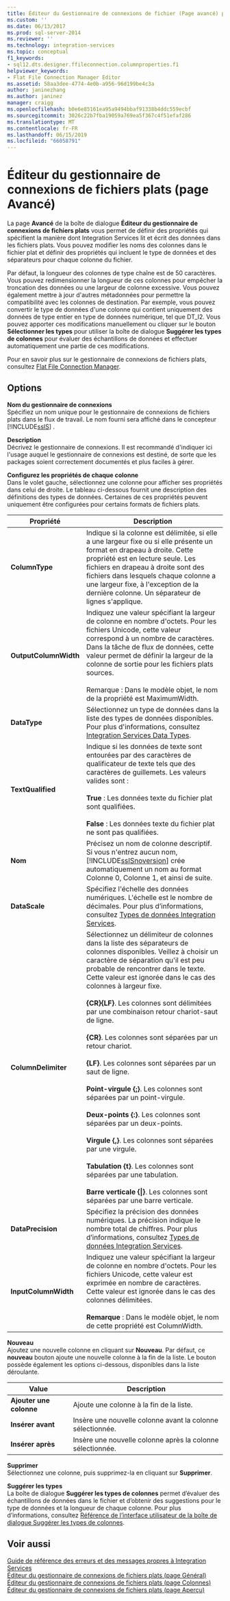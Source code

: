 ```yaml
---
title: Éditeur du Gestionnaire de connexions de fichier (Page avancé) plats | Microsoft Docs
ms.custom: ''
ms.date: 06/13/2017
ms.prod: sql-server-2014
ms.reviewer: ''
ms.technology: integration-services
ms.topic: conceptual
f1_keywords:
- sql12.dts.designer.ffileconnection.columnproperties.f1
helpviewer_keywords:
- Flat File Connection Manager Editor
ms.assetid: 58aa3dee-4774-4e0b-a956-96d199be4c3a
author: janinezhang
ms.author: janinez
manager: craigg
ms.openlocfilehash: b0e6e85161ea95a9494bbaf91338b4ddc559ecbf
ms.sourcegitcommit: 3026c22b7fba19059a769ea5f367c4f51efaf286
ms.translationtype: MT
ms.contentlocale: fr-FR
ms.lasthandoff: 06/15/2019
ms.locfileid: "66058791"
---
```

# <a name="flat-file-connection-manager-editor-advanced-page"></a>Éditeur du gestionnaire de connexions de fichiers plats (page Avancé)
  La page **Avancé** de la boîte de dialogue **Éditeur du gestionnaire de connexions de fichiers plats** vous permet de définir des propriétés qui spécifient la manière dont Integration Services lit et écrit des données dans les fichiers plats. Vous pouvez modifier les noms des colonnes dans le fichier plat et définir des propriétés qui incluent le type de données et des séparateurs pour chaque colonne du fichier.  
  
 Par défaut, la longueur des colonnes de type chaîne est de 50 caractères. Vous pouvez redimensionner la longueur de ces colonnes pour empêcher la troncation des données ou une largeur de colonne excessive. Vous pouvez également mettre à jour d'autres métadonnées pour permettre la compatibilité avec les colonnes de destination. Par exemple, vous pouvez convertir le type de données d'une colonne qui contient uniquement des données de type entier en type de données numérique, tel que DT_I2. Vous pouvez apporter ces modifications manuellement ou cliquer sur le bouton **Sélectionner les types** pour utiliser la boîte de dialogue **Suggérer les types de colonnes** pour évaluer des échantillons de données et effectuer automatiquement une partie de ces modifications.  
  
 Pour en savoir plus sur le gestionnaire de connexions de fichiers plats, consultez [Flat File Connection Manager](connection-manager/file-connection-manager.md).  
  
## <a name="options"></a>Options  
 **Nom du gestionnaire de connexions**  
 Spécifiez un nom unique pour le gestionnaire de connexions de fichiers plats dans le flux de travail. Le nom fourni sera affiché dans le concepteur [!INCLUDE[ssIS](../includes/ssis-md.md)] .  
  
 **Description**  
 Décrivez le gestionnaire de connexions. Il est recommandé d'indiquer ici l'usage auquel le gestionnaire de connexions est destiné, de sorte que les packages soient correctement documentés et plus faciles à gérer.  
  
 **Configurez les propriétés de chaque colonne**  
 Dans le volet gauche, sélectionnez une colonne pour afficher ses propriétés dans celui de droite. Le tableau ci-dessous fournit une description des définitions des types de données. Certaines de ces propriétés peuvent uniquement être configurées pour certains formats de fichiers plats.  
  
|Propriété|Description|  
|--------------|-----------------|  
|**ColumnType**|Indique si la colonne est délimitée, si elle a une largeur fixe ou si elle présente un format en drapeau à droite. Cette propriété est en lecture seule. Les fichiers en drapeau à droite sont des fichiers dans lesquels chaque colonne a une largeur fixe, à l'exception de la dernière colonne. Un séparateur de lignes s'applique.|  
|**OutputColumnWidth**|Indiquez une valeur spécifiant la largeur de colonne en nombre d'octets. Pour les fichiers Unicode, cette valeur correspond à un nombre de caractères. Dans la tâche de flux de données, cette valeur permet de définir la largeur de la colonne de sortie pour les fichiers plats sources.<br /><br /> Remarque : Dans le modèle objet, le nom de la propriété est MaximumWidth.|  
|**DataType**|Sélectionnez un type de données dans la liste des types de données disponibles. Pour plus d'informations, consultez [Integration Services Data Types](data-flow/integration-services-data-types.md).|  
|**TextQualified**|Indique si les données de texte sont entourées par des caractères de qualificateur de texte tels que des caractères de guillemets. Les valeurs valides sont :<br /><br /> **True** : Les données texte du fichier plat sont qualifiées.<br /><br /> **False** : Les données texte du fichier plat ne sont pas qualifiées.|  
|**Nom**|Précisez un nom de colonne descriptif. Si vous n'entrez aucun nom, [!INCLUDE[ssISnoversion](../includes/ssisnoversion-md.md)] crée automatiquement un nom au format Colonne 0, Colonne 1, et ainsi de suite.|  
|**DataScale**|Spécifiez l'échelle des données numériques. L'échelle est le nombre de décimales. Pour plus d’informations, consultez [Types de données Integration Services](data-flow/integration-services-data-types.md).|  
|**ColumnDelimiter**|Sélectionnez un délimiteur de colonnes dans la liste des séparateurs de colonnes disponibles. Veillez à choisir un caractère de séparation qu'il est peu probable de rencontrer dans le texte. Cette valeur est ignorée dans le cas des colonnes à largeur fixe.<br /><br /> **{CR}{LF}**. Les colonnes sont délimitées par une combinaison retour chariot-saut de ligne.<br /><br /> **{CR}**. Les colonnes sont séparées par un retour chariot.<br /><br /> **{LF}**. Les colonnes sont séparées par un saut de ligne.<br /><br /> **Point-virgule {;}**. Les colonnes sont séparées par un point-virgule.<br /><br /> **Deux-points {:}**. Les colonnes sont séparées par un deux-points.<br /><br /> **Virgule {,}**. Les colonnes sont séparées par une virgule.<br /><br /> **Tabulation {t}**. Les colonnes sont séparées par une tabulation.<br /><br /> **Barre verticale {&#124;}**. Les colonnes sont séparées par une barre verticale.|  
|**DataPrecision**|Spécifiez la précision des données numériques. La précision indique le nombre total de chiffres. Pour plus d’informations, consultez [Types de données Integration Services](data-flow/integration-services-data-types.md).|  
|**InputColumnWidth**|Indiquez une valeur spécifiant la largeur de colonne en nombre d'octets. Pour les fichiers Unicode, cette valeur est exprimée en nombre de caractères. Cette valeur est ignorée dans le cas des colonnes délimitées.<br /><br /> **Remarque** : Dans le modèle objet, le nom de cette propriété est ColumnWidth.|  
  
 **Nouveau**  
 Ajoutez une nouvelle colonne en cliquant sur **Nouveau**. Par défaut, ce **nouveau** bouton ajoute une nouvelle colonne à la fin de la liste. Le bouton possède également les options ci-dessous, disponibles dans la liste déroulante.  
  
|Value|Description|  
|-----------|-----------------|  
|**Ajouter une colonne**|Ajoute une colonne à la fin de la liste.|  
|**Insérer avant**|Insère une nouvelle colonne avant la colonne sélectionnée.|  
|**Insérer après**|Insère une nouvelle colonne après la colonne sélectionnée.|  
  
 **Supprimer**  
 Sélectionnez une colonne, puis supprimez-la en cliquant sur **Supprimer**.  
  
 **Suggérer les types**  
 La boîte de dialogue **Suggérer les types de colonnes** permet d’évaluer des échantillons de données dans le fichier et d’obtenir des suggestions pour le type de données et la longueur de chaque colonne. Pour plus d’informations, consultez [Référence de l’interface utilisateur de la boîte de dialogue Suggérer les types de colonnes](connection-manager/suggest-column-types-dialog-box-ui-reference.md).  
  
## <a name="see-also"></a>Voir aussi  
 [Guide de référence des erreurs et des messages propres à Integration Services](../../2014/integration-services/integration-services-error-and-message-reference.md)   
 [Éditeur du gestionnaire de connexions de fichiers plats &#40;page Général&#41;](general-page-of-integration-services-designers-options.md)   
 [Éditeur du gestionnaire de connexions de fichiers plats &#40;page Colonnes&#41;](../../2014/integration-services/flat-file-connection-manager-editor-columns-page.md)   
 [Éditeur du gestionnaire de connexions de fichiers plats &#40;page Aperçu&#41;](../../2014/integration-services/flat-file-connection-manager-editor-preview-page.md)  
  
  

